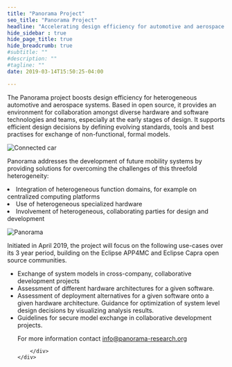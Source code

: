 ```yaml
---
title: "Panorama Project"
seo_title: "Panorama Project"
headline: "Accelerating design efficiency for automotive and aerospace systems"
hide_sidebar : true
hide_page_title: true
hide_breadcrumb: true
#subtitle: ""
#description: ""
#tagline: ""
date: 2019-03-14T15:50:25-04:00

---
```


<!--<div class="container" style="background-image: url(http://localhost:1313/images/panorama/bigstock-Car-Service-In-The-Style-Of-Hu-276493285.jpg">-->
<div class="container">
	<div class="row">
    		<div class="col-sm-18">
    		
<p>The Panorama project boosts design efficiency for heterogeneous automotive and aerospace systems. Based in open source, it provides an environment for collaboration amongst diverse hardware and software technologies and teams, especially at the early stages of design. It supports efficient design decisions by defining evolving standards, tools and best practises for exchange of non-functional, formal models.</p>


<img class="rounded mx-auto d-block" src="/images/panorama/Connected-Car_Shutterstock.jpg" alt="Connected car"/>

<br/>
<p>Panorama addresses the development of future mobility systems by providing solutions for overcoming the challenges of this threefold heterogeneity:</p>
<li>Integration of heterogeneous function domains, for example on centralized computing platforms</li>
<li>Use of heterogeneous specialized hardware</li>
<li>Involvement of heterogeneous, collaborating parties for design and development</li>

![Panorama](images/panorama/panorama_bild.jpg" "Panorama")

<p>Initiated in April 2019, the project will focus on the following use-cases over its 3 year period, building on the Eclipse APP4MC and Eclipse Capra open source communities.</p>
<ul>
<li>Exchange of system models in cross-company, collaborative development projects</li>
<li>Assessment of different hardware architectures for a given software.</li>
<li>Assessment of deployment alternatives for a given software onto a given hardware architecture.   Guidance for optimization of system level design decisions by visualizing analysis results.</li>
<li>Guidelines for secure model exchange in collaborative development projects.</li>

For more information contact info@panorama-research.org

		</div>	
	</div>
</div>